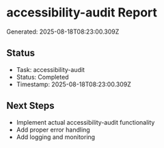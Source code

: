 # accessibility-audit Report

Generated: 2025-08-18T08:23:00.309Z

## Status
- Task: accessibility-audit
- Status: Completed
- Timestamp: 2025-08-18T08:23:00.309Z

## Next Steps
- Implement actual accessibility-audit functionality
- Add proper error handling
- Add logging and monitoring
